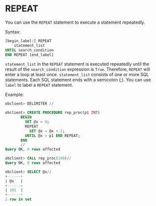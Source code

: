 # REPEAT

You can use the `REPEAT` statement to execute a statement repeatedly.

Syntax:

```sql
[begin_label:] REPEAT
    statement_list
UNTIL search_condition
END REPEAT [end_label]
```


`statement_list` in the `REPEAT` statement is executed repeatedly until the result of the `search_condition` expression is `True`. Therefore, `REPEAT` will enter a loop at least once. `statement_list` consists of one or more SQL statements. Each SQL statement ends with a semicolon (;). You can use `label` to label a `REPEAT` statement.

Example:

```sql
obclient> DELIMITER //

obclient> CREATE PROCEDURE rep_proc(p1 INT)
       BEGIN
         SET @x = 0;
         REPEAT
           SET @x = @x + 1;
         UNTIL @x > p1 END REPEAT;
       END
       //
Query OK, 0 rows affected

obclient> CALL rep_proc(100)//
Query OK, 0 rows affected

obclient> SELECT @x//
+------+
| @x   |
+------+
| 101  |
+------+
1 row in set
```
